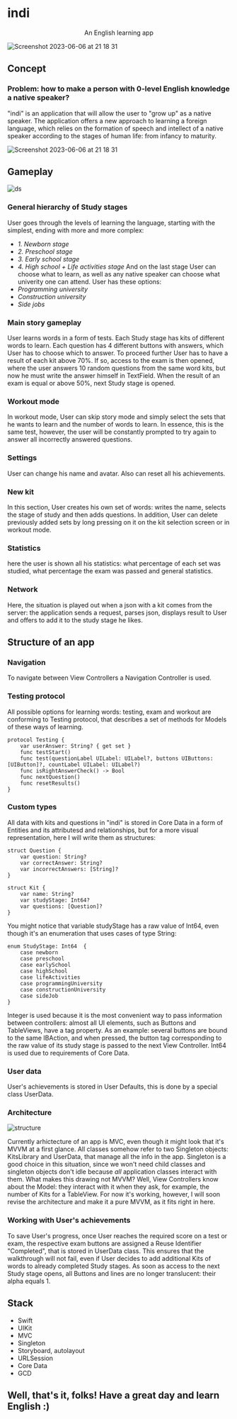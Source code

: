 # indi

<p align="center">
An English learning app
</p>

![Screenshot 2023-06-06 at 21 18 31](https://github.com/stralexs/indi/assets/123239625/87984af6-f795-48fc-8889-1d6aeee826a7)

## Concept
### Problem: how to make a person with 0-level English knowledge a native speaker?
"indi" is an application that will allow the user to "grow up" as a native speaker. The application offers a new approach to learning a foreign language, which relies on the formation of speech and intellect of a native speaker according to the stages of human life: from infancy to maturity.

![Screenshot 2023-06-06 at 21 18 31](https://github.com/stralexs/indi/assets/123239625/c20552ef-fb5a-4574-b127-1c58c374991f)

## Gameplay

![ds](https://github.com/stralexs/indi/assets/123239625/d40efe6c-32d0-4f52-8355-0a47309db25b)

### General hierarchy of Study stages
User goes through the levels of learning the language, starting with the simplest, ending with more and more complex:
- *1. Newborn stage*
- *2. Preschool stage*
- *3. Early school stage*
- *4. High school + Life activities stage*
And on the last stage User can choose what to learn, as well as any native speaker can choose what univerity one can attend. User has these options:
- *Programming university*
- *Construction university*
- *Side jobs*
### Main story gameplay
User learns words in a form of tests. Each Study stage has kits of different words to learn. Each question has 4 different buttons with answers, which User has to choose which to answer.
To proceed further User has to have a result of each kit above 70%. If so, access to the exam is then opened, where the user answers 10 random questions from the same word kits, but now he must write the answer himself in TextField.
When the result of an exam is equal or above 50%, next Study stage is opened.
### Workout mode
In workout mode, User can skip story mode and simply select the sets that he wants to learn and the number of words to learn. In essence, this is the same test, however, the user will be constantly prompted to try again to answer all incorrectly answered questions.
### Settings
User can change his name and avatar. Also can reset all his achievements.
### New kit
In this section, User creates his own set of words: writes the name, selects the stage of study and then adds questions. In addition, User can delete previously added sets by long pressing on it on the kit selection screen or in workout mode.
### Statistics
here the user is shown all his statistics: what percentage of each set was studied, what percentage the exam was passed and general statistics.
### Network
Here, the situation is played out when a json with a kit comes from the server: the application sends a request, parses json, displays result to User and offers to add it to the study stage he likes.

## Structure of an app
### Navigation
To navigate between View Controllers a Navigation Controller is used.
### Testing protocol
All possible options for learning words: testing, exam and workout are conforming to Testing protocol, that describes a set of methods for Models of these ways of learning.
```
protocol Testing {
    var userAnswer: String? { get set }
    func testStart()
    func test(questionLabel UILabel: UILabel?, buttons UIButtons: [UIButton]?, countLabel UILabel: UILabel?)
    func isRightAnswerCheck() -> Bool
    func nextQuestion()
    func resetResults()
}
```
### Custom types
All data with kits and questions in "indi" is stored in Core Data in a form of Entities and its attributesd and relationships, but for a more visual representation, here I will write them as structures:
```
struct Question {
    var question: String?
    var correctAnswer: String?
    var incorrectAnswers: [String]?
}

struct Kit {
    var name: String?
    var studyStage: Int64?
    var questions: [Question]? 
}
```
You might notice that variable studyStage has a raw value of Int64, even though it's an enumeration that uses cases of type String:
```
enum StudyStage: Int64  {
    case newborn
    case preschool
    case earlySchool
    case highSchool
    case lifeActivities
    case programmingUniversity
    case constructionUniversity
    case sideJob
}
```
Integer is used because it is the most convenient way to pass information between controllers: almost all UI elements, such as Buttons and TableViews, have a tag property.
As an example: several buttons are bound to the same IBAction, and when pressed, the button tag corresponding to the raw value of its study stage is passed to the next View Controller.
Int64 is used due to requirements of Core Data.
### User data
User's achievements is stored in User Defaults, this is done by a special class UserData.
### Architecture

![structure](https://github.com/stralexs/indi/assets/123239625/43846665-ca87-4f6d-bb82-2dc4e28518a5)

Currently arhictecture of an app is MVC, even though it might look that it's MVVM at a first glance.
All classes somehow refer to two Singleton objects: KitsLibrary and UserData, that manage all the info in the app. Singleton is a good choice in this situation, since we won't need child classes and singleton objects don't idle because *all* application classes interact with them.
What makes this drawing not MVVM? Well, View Controllers know about the Model: they interact with it when they ask, for example, the number of Kits for a TableView.
For now it's working, however, I will soon revise the architecture and make it a pure MVVM, as it fits right in here.
### Working with User's achievements
To save User's progress, once User reaches the required score on a test or exam, the respective exam buttons are assigned a Reuse Identifier "Completed", that is stored in UserData class. This ensures that the walkthrough will not fail, even if User decides to add additional Kits of words to already completed Study stages.
As soon as access to the next Study stage opens, all Buttons and lines are no longer translucent: their alpha equals 1.
## Stack
- Swift
- UIKit
- MVC
- Singleton
- Storyboard, autolayout
- URLSession
- Core Data
- GCD
## Well, that's it, folks! Have a great day and learn English :)


